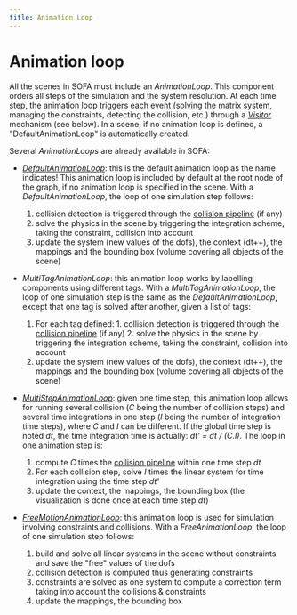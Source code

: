 ```yaml
---
title: Animation Loop
---
```


Animation loop
==============

All the scenes in SOFA must include an _AnimationLoop_. This component orders all steps of the simulation and the system resolution. At each time step, the animation loop triggers each event (solving the matrix system, managing the constraints, detecting the collision, etc.) through a [_Visitor_](./../visitors/) mechanism (see below). In a scene, if no animation loop is defined, a "DefaultAnimationLoop" is automatically created.

Several _AnimationLoops_ are already available in SOFA:

* [_DefaultAnimationLoop_](../../components/animationloop/defaultanimationloop/):
  this is the default animation loop as the name indicates! This animation loop is included by default at the root node of the graph, if no animation loop is specified in the scene. With a _DefaultAnimationLoop_, the loop of one simulation step follows:

    1. collision detection is triggered through the [collision pipeline](../../components/collision/detection/algorithm/collisionpipeline) (if any)
    2. solve the physics in the scene by triggering the integration scheme, taking the constraint, collision into account
    3. update the system (new values of the dofs), the context (dt++), the mappings and the bounding box (volume covering all objects of the scene)

* _MultiTagAnimationLoop_:
  this animation loop works by labelling components using different tags. With a _MultiTagAnimationLoop_, the loop of one simulation step is the same as the _DefaultAnimationLoop_, except that one tag is solved after another, given a list of tags:

    1. For each tag defined:
      1. collision detection is triggered through the [collision pipeline](../../components/collision/detection/algorithm/collisionpipeline) (if any)
      2. solve the physics in the scene by triggering the integration scheme, taking the constraint, collision into account
    2. update the system (new values of the dofs), the context (dt++), the mappings and the bounding box (volume covering all objects of the scene)

* [_MultiStepAnimationLoop_](../../components/animationloop/multistepanimationloop/):
  given one time step, this animation loop allows for running several collision (_C_ being the number of collision steps) and several time integrations in one step (_I_ being the number of integration time steps), where _C_ and _I_ can be different. If the global time step is noted _dt_, the time integration time is actually: _dt' = dt / (C.I)_. The loop in one animation step is:
  
    1. compute _C_ times the [collision pipeline](../../components/collision/detection/algorithm/collisionpipeline) within one time step _dt_
    2. For each collision step, solve _I_ times the linear system for time integration using the time step _dt'_
    3. update the context, the mappings, the bounding box (the visualization is done once at each time step _dt_)

* [_FreeMotionAnimationLoop_](../../components/animationloop/freemotionanimationloop/):
  this animation loop is used for simulation involving constraints and collisions. With a _FreeAnimationLoop_, the loop of one simulation step follows:
  
    1. build and solve all linear systems in the scene without constraints and save the "free" values of the dofs
    2. collision detection is computed thus generating constraints
    3. constraints are solved as one system to compute a correction term taking into account the collisions & constraints
    4. update the mappings, the bounding box

